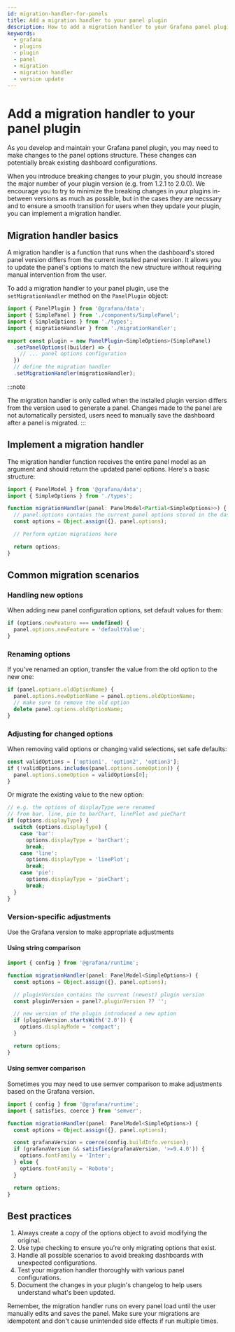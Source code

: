 ```yaml
---
id: migration-handler-for-panels
title: Add a migration handler to your panel plugin
description: How to add a migration handler to your Grafana panel plugin for seamless updates.
keywords:
  - grafana
  - plugins
  - plugin
  - panel
  - migration
  - migration handler
  - version update
---
```


# Add a migration handler to your panel plugin

As you develop and maintain your Grafana panel plugin, you may need to make changes to the panel options structure. These changes can potentially break existing dashboard configurations.

When you introduce breaking changes to your plugin, you should increase the major number of your plugin version (e.g. from 1.2.1 to 2.0.0). We encourage you to try to minimize the breaking changes in your plugins in-between versions as much as possible, but in the cases they are necssary and to ensure a smooth transition for users when they update your plugin, you can implement a migration handler.

## Migration handler basics

A migration handler is a function that runs when the dashboard's stored panel version differs from the current installed panel version. It allows you to update the panel's options to match the new structure without requiring manual intervention from the user.

To add a migration handler to your panel plugin, use the `setMigrationHandler` method on the `PanelPlugin` object:

```ts title="module.ts"
import { PanelPlugin } from '@grafana/data';
import { SimplePanel } from './components/SimplePanel';
import { SimpleOptions } from './types';
import { migrationHandler } from './migrationHandler';

export const plugin = new PanelPlugin<SimpleOptions>(SimplePanel)
  .setPanelOptions((builder) => {
    // ... panel options configuration
  })
  // define the migration handler
  .setMigrationHandler(migrationHandler);
```

:::note

The migration handler is only called when the installed plugin version differs from the version used to generate a panel. Changes made to the panel are not automatically persisted, users need to manually save the dashboard after a panel is migrated.
:::

## Implement a migration handler

The migration handler function receives the entire panel model as an argument and should return the updated panel options. Here's a basic structure:

```ts title="migrationHandler.ts"
import { PanelModel } from '@grafana/data';
import { SimpleOptions } from './types';

function migrationHandler(panel: PanelModel<Partial<SimpleOptions>>) {
  // panel.options contains the current panel options stored in the dashboard
  const options = Object.assign({}, panel.options);

  // Perform option migrations here

  return options;
}
```

## Common migration scenarios

### Handling new options

When adding new panel configuration options, set default values for them:

```ts
if (options.newFeature === undefined) {
  panel.options.newFeature = 'defaultValue';
}
```

### Renaming options

If you've renamed an option, transfer the value from the old option to the new one:

```ts
if (panel.options.oldOptionName) {
  panel.options.newOptionName = panel.options.oldOptionName;
  // make sure to remove the old option
  delete panel.options.oldOptionName;
}
```

### Adjusting for changed options

When removing valid options or changing valid selections, set safe defaults:

```ts
const validOptions = ['option1', 'option2', 'option3'];
if (!validOptions.includes(panel.options.someOption)) {
  panel.options.someOption = validOptions[0];
}
```

Or migrate the existing value to the new option:

```ts
// e.g. the options of displayType were renamed
// from bar, line, pie to barChart, linePlot and pieChart
if (options.displayType) {
  switch (options.displayType) {
    case 'bar':
      options.displayType = 'barChart';
      break;
    case 'line':
      options.displayType = 'linePlot';
      break;
    case 'pie':
      options.displayType = 'pieChart';
      break;
  }
}
```

### Version-specific adjustments

Use the Grafana version to make appropriate adjustments

#### Using string comparison

```ts title="migrationHandler.ts"
import { config } from '@grafana/runtime';

function migrationHandler(panel: PanelModel<SimpleOptions>) {
  const options = Object.assign({}, panel.options);

  // pluginVersion contains the current (newest) plugin version
  const pluginVersion = panel?.pluginVersion ?? '';

  // new version of the plugin introduced a new option
  if (pluginVersion.startsWith('2.0')) {
    options.displayMode = 'compact';
  }

  return options;
}
```

#### Using semver comparison

Sometimes you may need to use semver comparison to make adjustments based on the Grafana version.

```ts title="migrationHandler.ts"
import { config } from '@grafana/runtime';
import { satisfies, coerce } from 'semver';

function migrationHandler(panel: PanelModel<SimpleOptions>) {
  const options = Object.assign({}, panel.options);

  const grafanaVersion = coerce(config.buildInfo.version);
  if (grafanaVersion && satisfies(grafanaVersion, '>=9.4.0')) {
    options.fontFamily = 'Inter';
  } else {
    options.fontFamily = 'Roboto';
  }

  return options;
}
```

## Best practices

1. Always create a copy of the options object to avoid modifying the original.
2. Use type checking to ensure you're only migrating options that exist.
3. Handle all possible scenarios to avoid breaking dashboards with unexpected configurations.
4. Test your migration handler thoroughly with various panel configurations.
5. Document the changes in your plugin's changelog to help users understand what's been updated.

Remember, the migration handler runs on every panel load until the user manually edits and saves the panel. Make sure your migrations are idempotent and don't cause unintended side effects if run multiple times.
